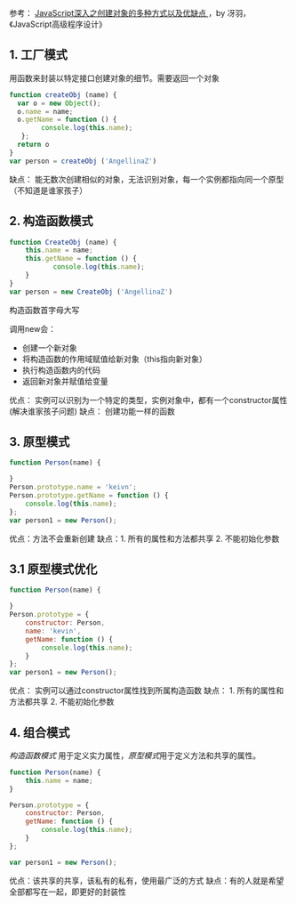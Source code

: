 ﻿参考： [JavaScript深入之创建对象的多种方式以及优缺点 ](https://github.com/mqyqingfeng/Blog/issues/15)，by 冴羽，《JavaScript高级程序设计》

##  1. 工厂模式
用函数来封装以特定接口创建对象的细节。需要返回一个对象
```javascript
function createObj (name) {
  var o = new Object();
  o.name = name;
  o.getName = function () {
        console.log(this.name);
   };
  return o
}
var person = createObj ('AngellinaZ')
```
缺点： 能无数次创建相似的对象，无法识别对象，每一个实例都指向同一个原型（不知道是谁家孩子）

## 2. 构造函数模式
```javascript
function CreateObj (name) {  
    this.name = name;
    this.getName = function () {
           console.log(this.name);
    }
}
var person = new CreateObj ('AngellinaZ')
```
构造函数首字母大写 

调用new会：
*  创建一个新对象
*  将构造函数的作用域赋值给新对象（this指向新对象）
*  执行构造函数内的代码 
*  返回新对象并赋值给变量

优点： 实例可以识别为一个特定的类型，实例对象中，都有一个constructor属性(解决谁家孩子问题) 
缺点： 创建功能一样的函数

## 3. 原型模式
```javascript
function Person(name) {

}
Person.prototype.name = 'keivn';
Person.prototype.getName = function () {
    console.log(this.name);
};
var person1 = new Person();
```
优点：方法不会重新创建
缺点：1. 所有的属性和方法都共享  2. 不能初始化参数

## 3.1 原型模式优化
```js
function Person(name) {

}
Person.prototype = {
    constructor: Person,
    name: 'kevin',
    getName: function () {
        console.log(this.name);
    }
};
var person1 = new Person();
```
优点： 实例可以通过constructor属性找到所属构造函数
缺点： 1. 所有的属性和方法都共享  2. 不能初始化参数

## 4. 组合模式
*构造函数模式* 用于定义实力属性，*原型模式*用于定义方法和共享的属性。
```js
function Person(name) {
    this.name = name;
}

Person.prototype = {
    constructor: Person,
    getName: function () {
        console.log(this.name);
    }
};

var person1 = new Person();
```
优点：该共享的共享，该私有的私有，使用最广泛的方式
缺点：有的人就是希望全部都写在一起，即更好的封装性